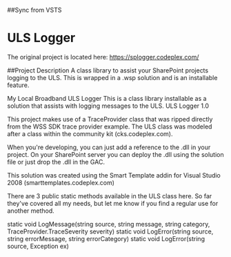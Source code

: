 ##Sync from VSTS
# ULS Logger
The original project is located here: https://splogger.codeplex.com/


##Project Description
A class library to assist your SharePoint projects logging to the ULS. This is wrapped in a .wsp solution and is an installable feature.

My Local Broadband ULS Logger
This is a class library installable as a solution that assists with logging messages to the ULS.
ULS Logger 1.0

This project makes use of a TraceProvider class that was ripped directly from the WSS SDK trace provider example.
The ULS class was modeled after a class within the community kit (cks.codeplex.com).

When you're developing, you can just add a reference to the .dll in your project. On your SharePoint server you can deploy the .dll using the solution file or just drop the .dll in the GAC.

This solution was created using the Smart Template addin for Visual Studio 2008 (smarttemplates.codeplex.com)


There are 3 public static methods available in the ULS class here. So far they've covered all my needs, but let me know if you find a regular use for another method.

static void LogMessage(string source, string message, string category, TraceProvider.TraceSeverity severity)
static void LogError(string source, string errorMessage, string errorCategory)
static void LogError(string source, Exception ex)
